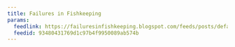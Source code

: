 ```yaml
---
title: Failures in Fishkeeping
params:
  feedlink: https://failuresinfishkeeping.blogspot.com/feeds/posts/default
  feedid: 93480431769d1c97b4f9950089ab574b
---
```

